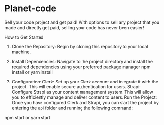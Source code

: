 # Planet-code
Sell your code project and get paid! With options to sell any project that you made and directly get paid, selling your code has never been easier!

How to Get Started
1. Clone the Repository: Begin by cloning this repository to your local machine.

2. Install Dependencies: Navigate to the project directory and install the required dependencies using your preferred package manager
npm install
or
yarn install

3. Configuration:
Clerk: Set up your Clerk account and integrate it with the project. This will enable secure authentication for users.
Strapi: Configure Strapi as your content management system. This will allow you to efficiently manage and deliver content to users.
Run the Project: Once you have configured Clerk and Strapi, you can start the project by entering the api folder and running the following
command:

npm start
or
yarn start
